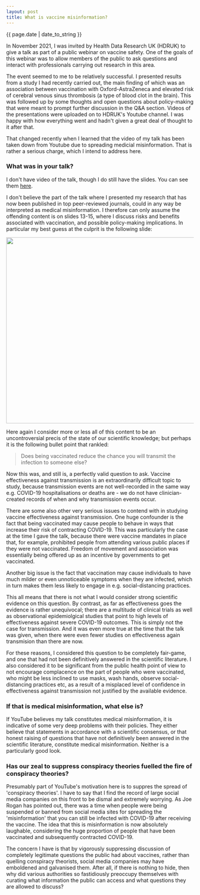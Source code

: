 ```yaml
---
layout: post
title: What is vaccine misinformation?
---
```


<p>{{ page.date | date_to_string }}</p>

In November 2021, I was invited by Health Data Research UK (HDRUK) to give a talk as part of a public webinar on vaccine safety. One of the goals of this webinar was to allow members of the public to ask questions and interact with professionals carrying out research in this area.

The event seemed to me to be relatively successful. I presented results from a study I had recently carried out, the main finding of which was an association between vaccination with Oxford-AstraZeneca and elevated risk of cerebral venous sinus thrombosis (a type of blood clot in the brain). This was followed up by some thoughts and open questions about policy-making that were meant to prompt further discussion in the Q&A section. Videos of the presentations were uploaded on to HDRUK's Youtube channel. I was happy with how everything went and hadn't given a great deal of thought to it after that.

That changed recently when I learned that the video of my talk has been taken down from Youtube due to spreading medicial misinformation. That is rather a serious charge, which I intend to address here.

<h3>  What was in your talk? </h3> 

I don't have video of the talk, though I do still have the slides. You can see them <a href="https://docs.google.com/presentation/d/1FBP1l_gJxqZHgY-wngBw3MFEfcjVZemR/edit?usp=sharing&ouid=101718537881581550754&rtpof=true&sd=true" target="_blank">here</a>.

I don't believe the part of the talk where I presented my research that has now been published in top peer-reviewed journals, could in any way be interpreted as medical misinformation. I therefore can only assume the offending content is on slides 13-15, where I discuss risks and benefits associated with vaccination, and possible policy-making implications. In particular my best guess at the culprit is the following slide:

<img src="../../../images/D&C open door webinar.png" width="900" height="500" class= "center">

Here again I consider more or less all of this content to be an uncontroversial precis of the state of our scientific knowledge; but perhaps it is the following bullet point that rankled:

<blockquote>
Does being vaccinated reduce the chance you will transmit the infection to someone else?
</blockquote> 

Now this was, and still is, a perfectly valid question to ask. Vaccine effectiveness against transmission is an extraordinarily difficult topic to study, because transmission events are not well-recorded in the same way e.g. COVID-19 hospitalisations or deaths are - we do not have clinician-created records of when and why transmission events occur. 

There are some also other very serious issues to contend with in studying vaccine effectiveness against transmission. One huge confounder is the fact that being vaccinated may cause people to behave in ways that increase their risk of contracting COVID-19. This was particularly the case at the time I gave the talk, because there were vaccine mandates in place that, for example, prohibited people from attending various public places if they were not vaccinated. Freedom of movement and association was essentially being offered up as an incentive by governments to get vaccinated.

Another big issue is the fact that vaccination may cause individuals to have much milder or even unnoticeable symptoms when they are infected, which in turn makes them less likely to engage in e.g. social-distancing practices.

This all means that there is not what I would consider strong scientific evidence on this question. By contrast, as far as effectiveness goes the evidence is rather unequivocal; there are a multitude of clinical trials as well as observational epidemiolgical studies that point to high levels of effectiveness against severe COVID-19 outcomes. This is simply not the case for transmission. And it was even more true at the time that the talk was given, when there were even fewer studies on effectiveness again transmision than there are now.

For these reasons, I considered this question to be completely fair-game, and one that had not been definitively answered in the scientific literature. I also considered it to be significant from the public health point of view to not encourage complacence on the part of people who were vaccinated, who might be less inclined to use masks, wash hands, observe social-distancing practices etc, as a result of a misplaced level of confidence in effectiveness against transmission not justified by the available evidence. 


<h3> If that is medical misinformation, what else is? </h3> 

If YouTube believes my talk constitutes medical misinformation, it is indicative of some very deep problems with their policies. They either believe that statements in accordance with a scientific consensus, or that honest raising of questions that have not definitively been answered in the scientific literature, constitute medical misinformation. Neither is a particularly good look.


<h3> Has our zeal to suppress conspiracy theories fuelled the fire of conspiracy theories? </h3> 

Presumably part of YouTube's motivation here is to suppres the spread of 'conspiracy theories'. I have to say that I find the record of large social media companies on this front to be dismal and extremely worrying. As Joe Rogan has pointed out, there was a time when people were being suspended or banned from social media sites for spreading the 'misinformation' that you can still be infected with COVID-19 after receiving the vaccine. The idea that this is misinformation is now absolutely laughable, considering the huge proportion of people that have been vaccinated and subsequently contracted COVID-19.

The concern I have is that by vigorously suppressing discussion of completely legitimate questions the public had about vaccines, rather than quelling conspiracy theorists, social media companies may have emboldened and galvanised them. After all, if there is nothing to hide, then why did various authorities so fastidiously preoccupy themselves with curating what information the public can access and what questions they are allowed to discuss?
